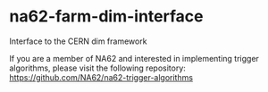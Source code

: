 na62-farm-dim-interface
=======================

Interface to the CERN dim framework

If you are a member of NA62 and interested in implementing trigger algorithms, please visit the following repository: https://github.com/NA62/na62-trigger-algorithms
